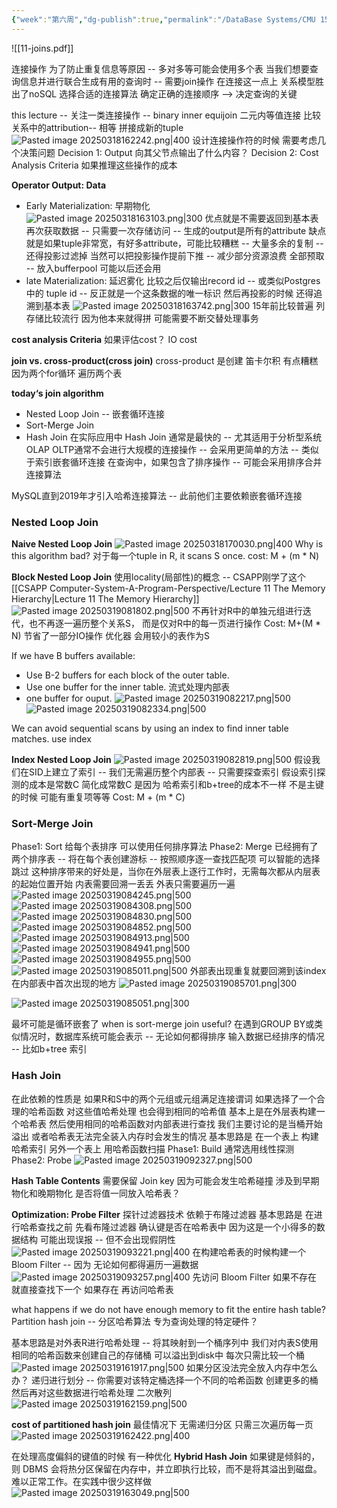 ```yaml
---
{"week":"第六周","dg-publish":true,"permalink":"/DataBase Systems/CMU 15-445：Database Systems/Lecture 11 Join Algorithms/","dgPassFrontmatter":true,"noteIcon":"","created":"2025-03-09T14:58:49.467+08:00","updated":"2025-03-30T15:17:43.366+08:00"}
---
```



![[11-joins.pdf]]

连接操作
为了防止重复信息等原因 -- 多对多等可能会使用多个表
当我们想要查询信息并进行联合生成有用的查询时 -- 需要join操作
在连接这一点上 关系模型胜出了noSQL
选择合适的连接算法  确定正确的连接顺序 --> 决定查询的关键

this lecture -- 关注一类连接操作 -- binary inner equijoin 二元内等值连接
比较关系中的attribution-- 相等 拼接成新的tuple
![Pasted image 20250318162242.png|400](/img/user/accessory/Pasted%20image%2020250318162242.png)
设计连接操作符的时候 需要考虑几个决策问题
Decision 1: Output
向其父节点输出了什么内容？
Decision 2: Cost Analysis Criteria
如果推理这些操作的成本

**Operator Output: Data**
- Early Materialization: 早期物化
	![Pasted image 20250318163103.png|300](/img/user/accessory/Pasted%20image%2020250318163103.png)
	优点就是不需要返回到基本表再次获取数据  -- 只需要一次存储访问 -- 生成的output是所有的attribute
	缺点就是如果tuple非常宽，有好多attribute，可能比较糟糕 -- 大量多余的复制 -- 还得投影过滤掉
	当然可以把投影操作提前下推 -- 减少部分资源浪费
	全部预取 -- 放入bufferpool  可能以后还会用
 - late Materialization: 延迟雾化
	 比较之后仅输出record id -- 或类似Postgres中的 tuple id -- 反正就是一个这条数据的唯一标识
	 然后再投影的时候 还得追溯到基本表
	 ![Pasted image 20250318163742.png|300](/img/user/accessory/Pasted%20image%2020250318163742.png)
	 15年前比较普遍
	 列存储比较流行  因为他本来就得拼
	 可能需要不断交替处理事务

**cost analysis Criteria**
如果评估cost？
IO cost

**join vs. cross-product(cross join)**
cross-product 是创建 笛卡尔积
有点糟糕
因为两个for循环 遍历两个表 

**today‘s join algorithm**
- Nested Loop Join  -- 嵌套循环连接
- Sort-Merge Join
- Hash Join
在实际应用中  Hash Join 通常是最快的 -- 尤其适用于分析型系统OLAP
OLTP通常不会进行大规模的连接操作 -- 会采用更简单的方法 -- 类似于索引嵌套循环连接
在查询中，如果包含了排序操作 -- 可能会采用排序合并连接算法

MySQL直到2019年才引入哈希连接算法 -- 此前他们主要依赖嵌套循环连接

### Nested Loop Join
**Naive Nested Loop Join**
![Pasted image 20250318170030.png|400](/img/user/accessory/Pasted%20image%2020250318170030.png)
Why is this algorithm bad?
对于每一个tuple in R, it scans S once.
cost: M + (m * N)

**Block Nested Loop Join**
使用locality(局部性)的概念  -- CSAPP刚学了这个[[CSAPP Computer-System-A-Program-Perspective/Lecture 11 The Memory Hierarchy\|Lecture 11 The Memory Hierarchy]]
![Pasted image 20250319081802.png|500](/img/user/accessory/Pasted%20image%2020250319081802.png)
不再针对R中的单独元组进行迭代，也不再逐一遍历整个关系S， 而是仅对R中的每一页进行操作
Cost: M+(M * N)
节省了一部分IO操作
优化器 会用较小的表作为S

If we have B buffers available:
- Use B-2 buffers for each block of the outer table.
- Use one buffer for the inner table.  流式处理内部表
- one buffer for ouput.
![Pasted image 20250319082217.png|500](/img/user/accessory/Pasted%20image%2020250319082217.png)
![Pasted image 20250319082334.png|500](/img/user/accessory/Pasted%20image%2020250319082334.png)

We can avoid sequential scans by using an index to find inner table matches.
use index

**Index Nested Loop Join**
![Pasted image 20250319082819.png|500](/img/user/accessory/Pasted%20image%2020250319082819.png)
假设我们在SID上建立了索引 -- 我们无需遍历整个内部表 -- 只需要探查索引
假设索引探测的成本是常数C
简化成常数C 是因为 哈希索引和b+tree的成本不一样     不是主键的时候  可能有重复项等等
Cost: M + (m * C)

### Sort-Merge Join
Phase1: Sort
给每个表排序
可以使用任何排序算法
Phase2: Merge
已经拥有了两个排序表 -- 将在每个表创建游标 -- 按照顺序逐一查找匹配项
可以智能的选择跳过
这种排序带来的好处是，当你在外层表上逐行工作时，无需每次都从内层表的起始位置开始
内表需要回溯一丢丢  外表只需要遍历一遍
![Pasted image 20250319084245.png|500](/img/user/accessory/Pasted%20image%2020250319084245.png)
![Pasted image 20250319084308.png|500](/img/user/accessory/Pasted%20image%2020250319084308.png)
![Pasted image 20250319084830.png|500](/img/user/accessory/Pasted%20image%2020250319084830.png)
![Pasted image 20250319084852.png|500](/img/user/accessory/Pasted%20image%2020250319084852.png)
![Pasted image 20250319084913.png|500](/img/user/accessory/Pasted%20image%2020250319084913.png)
![Pasted image 20250319084941.png|500](/img/user/accessory/Pasted%20image%2020250319084941.png)
![Pasted image 20250319084955.png|500](/img/user/accessory/Pasted%20image%2020250319084955.png)
![Pasted image 20250319085011.png|500](/img/user/accessory/Pasted%20image%2020250319085011.png)
外部表出现重复就要回溯到该index在内部表中首次出现的地方
![Pasted image 20250319085701.png|300](/img/user/accessory/Pasted%20image%2020250319085701.png)

![Pasted image 20250319085051.png|300](/img/user/accessory/Pasted%20image%2020250319085051.png)

最坏可能是循环嵌套了
when is sort-merge join useful?
在遇到GROUP BY或类似情况时，数据库系统可能会表示 -- 无论如何都得排序
输入数据已经排序的情况 -- 比如b+tree 索引

### Hash Join
在此依赖的性质是  如果R和S中的两个元组或元组满足连接谓词 如果选择了一个合理的哈希函数 对这些值哈希处理 也会得到相同的哈希值
基本上是在外层表构建一个哈希表  然后使用相同的哈希函数对内部表进行查找
我们主要讨论的是当桶开始溢出 或者哈希表无法完全装入内存时会发生的情况
基本思路是  在一个表上 构建哈希索引  另外一个表上 用哈希函数扫描
Phase1: Build
通常选用线性探测
Phase2: Probe
![Pasted image 20250319092327.png|500](/img/user/accessory/Pasted%20image%2020250319092327.png)

**Hash Table Contents**
需要保留 Join key  因为可能会发生哈希碰撞
涉及到早期物化和晚期物化  是否将值一同放入哈希表？

**Optimization: Probe Filter**
探针过滤器技术
依赖于布隆过滤器
基本思路是  在进行哈希查找之前  先看布隆过滤器 确认键是否在哈希表中 因为这是一个小得多的数据结构
可能出现误报 -- 但不会出现假阴性
![Pasted image 20250319093221.png|400](/img/user/accessory/Pasted%20image%2020250319093221.png)
在构建哈希表的时候构建一个Bloom Filter -- 因为 无论如何都得遍历一遍数据
![Pasted image 20250319093257.png|400](/img/user/accessory/Pasted%20image%2020250319093257.png)
先访问 Bloom Filter
如果不存在 就直接查找下一个
如果存在 再访问哈希表

what happens if we do not have enough memory to fit the entire hash table?
Partition hash join -- 分区哈希算法
专为查询处理的特定硬件？

基本思路是对外表R进行哈希处理 -- 将其映射到一个桶序列中
我们对内表S使用相同的哈希函数来创建自己的存储桶
可以溢出到disk中
每次只需比较一个桶
![Pasted image 20250319161917.png|500](/img/user/accessory/Pasted%20image%2020250319161917.png)
如果分区没法完全放入内存中怎么办？
递归进行划分 -- 你需要对该特定桶选择一个不同的哈希函数  创建更多的桶 然后再对这些数据进行哈希处理   二次散列
![Pasted image 20250319162159.png|500](/img/user/accessory/Pasted%20image%2020250319162159.png)

**cost of partitioned hash join**
最佳情况下 无需递归分区  只需三次遍历每一页
![Pasted image 20250319162422.png|400](/img/user/accessory/Pasted%20image%2020250319162422.png)


在处理高度偏斜的键值的时候 有一种优化
**Hybrid Hash Join**
如果键是倾斜的，则 DBMS 会将热分区保留在内存中，并立即执行比较，而不是将其溢出到磁盘。
难以正常工作。在实践中很少这样做
![Pasted image 20250319163049.png|500](/img/user/accessory/Pasted%20image%2020250319163049.png)

